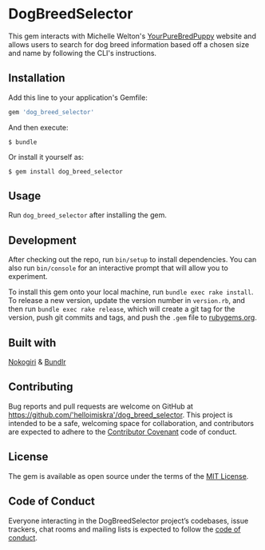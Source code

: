 
# DogBreedSelector

This gem interacts with Michelle Welton's [YourPureBredPuppy](https://www.yourpurebredpuppy.com/) website and allows users to search for dog breed information based off a chosen size and name by following the CLI's instructions.

## Installation

Add this line to your application's Gemfile:

```ruby
gem 'dog_breed_selector'
```

And then execute:

    $ bundle

Or install it yourself as:

    $ gem install dog_breed_selector

## Usage

Run `dog_breed_selector` after installing the gem.

## Development

After checking out the repo, run `bin/setup` to install dependencies. You can also run `bin/console` for an interactive prompt that will allow you to experiment.

To install this gem onto your local machine, run `bundle exec rake install`. To release a new version, update the version number in `version.rb`, and then run `bundle exec rake release`, which will create a git tag for the version, push git commits and tags, and push the `.gem` file to [rubygems.org](https://rubygems.org).

## Built with
  [Nokogiri](https://nokogiri.org/) & [Bundlr](https://bundler.io/)

## Contributing

Bug reports and pull requests are welcome on GitHub at https://github.com/'helloimiskra'/dog_breed_selector. This project is intended to be a safe, welcoming space for collaboration, and contributors are expected to adhere to the [Contributor Covenant](http://contributor-covenant.org) code of conduct.

## License

The gem is available as open source under the terms of the [MIT License](https://opensource.org/licenses/MIT).

## Code of Conduct

Everyone interacting in the DogBreedSelector project’s codebases, issue trackers, chat rooms and mailing lists is expected to follow the [code of conduct](https://github.com/'helloimiskra'/dog_breed_selector/blob/master/CODE_OF_CONDUCT.md).
